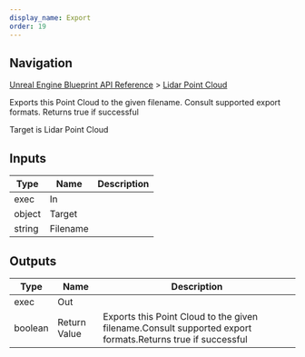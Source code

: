 ```yaml
---
display_name: Export
order: 19
---
```

## Navigation

[Unreal Engine Blueprint API Reference](https://dev.epicgames.com/documentation/en-us/unreal-engine/BlueprintAPI) > [Lidar Point Cloud](https://dev.epicgames.com/documentation/en-us/unreal-engine/BlueprintAPI/LidarPointCloud)

Exports this Point Cloud to the given filename.
Consult supported export formats.
Returns true if successful

Target is Lidar Point Cloud

## Inputs

| Type | Name | Description |
| --- | --- | --- |
| exec | In |  |
| object | Target |  |
| string | Filename |  |

## Outputs

| Type | Name | Description |
| --- | --- | --- |
| exec | Out |  |
| boolean | Return Value | Exports this Point Cloud to the given filename.Consult supported export formats.Returns true if successful |
